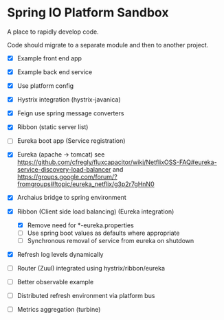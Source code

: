 Spring IO Platform Sandbox
=========

A place to rapidly develop code.  

Code should migrate to a separate module and then to another project.

- [x] Example front end app
- [x] Example back end service
- [x] Use platform config
- [x] Hystrix integration (hystrix-javanica)
- [x] Feign use spring message converters
- [x] Ribbon (static server list)
- [ ] Eureka boot app (Service registration)
- [x] Eureka (apache -> tomcat) see https://github.com/cfregly/fluxcapacitor/wiki/NetflixOSS-FAQ#eureka-service-discovery-load-balancer and https://groups.google.com/forum/?fromgroups#!topic/eureka_netflix/g3p2r7gHnN0
- [x] Archaius bridge to spring environment
- [x] Ribbon (Client side load balancing) (Eureka integration)
  - [x] Remove need for *-eureka.properties
  - [ ] Use spring boot values as defaults where appropriate
  - [ ] Synchronous removal of service from eureka on shutdown
- [x] Refresh log levels dynamically
- [ ] Router (Zuul) integrated using hystrix/ribbon/eureka
- [ ] Better observable example
- [ ] Distributed refresh environment via platform bus
- [ ] Metrics aggregation (turbine)

